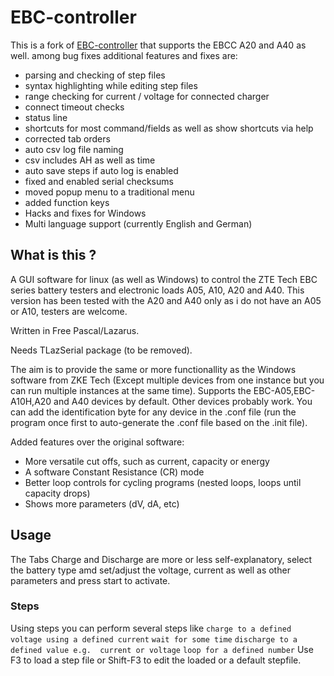 # EBC-controller
This is a fork of [EBC-controller](https://github.com/JOGAsoft/EBC-controller) that supports the EBCC A20 and A40 as well.
among bug fixes additional features and fixes are:
- parsing and checking of step files
- syntax highlighting while editing step files
- range checking for current / voltage for connected charger
- connect timeout checks
- status line
- shortcuts for most command/fields as well as show shortcuts via help
- corrected tab orders
- auto csv log file naming
- csv includes AH as well as time
- auto save steps if auto log is enabled
- fixed and enabled serial checksums
- moved popup menu to a traditional menu
- added function keys
- Hacks and fixes for Windows
- Multi language support (currently English and German)
## What is this ?
A GUI software for linux (as well as Windows) to control the ZTE Tech EBC series
battery testers and electronic loads A05, A10, A20 and A40.
This version has been tested with the A20 and A40 only as i do not have an A05 or A10, testers are welcome.

Written in Free Pascal/Lazarus.

Needs TLazSerial package (to be removed).

The aim is to provide the same or more functionallity as the Windows software
from ZKE Tech (Except multiple devices from one instance but you can run
multiple instances at the same time). Supports the EBC-A05,EBC-A10H,A20 and
A40 devices by default.
Other devices probably work. You can add the identification byte for
any device in the .conf file (run the program once first to auto-generate
the .conf file based on the .init file).

Added features over the original software:
* More versatile cut offs, such as current, capacity or energy
* A software Constant Resistance (CR) mode
* Better loop controls for cycling programs
   (nested loops, loops until capacity drops)
* Shows more parameters (dV, dA, etc)

## Usage
The Tabs Charge and Discharge are more or less self-explanatory, select the battery type amd set/adjust the voltage, current as well as other parameters and press start to activate.
### Steps
Using steps you can perform several steps like
`charge to a defined voltage using a defined current`
`wait for some time`
`discharge to a defined value e.g.  current or voltage`
`loop for a defined number`
Use F3 to load a step file or Shift-F3 to edit the loaded or a default stepfile.


